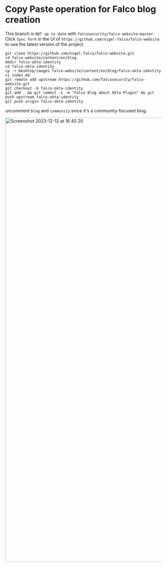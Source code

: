 # Copy Paste operation for Falco blog creation

This branch is ```NOT up to date``` with ```falcosecurity/falco-website:master```. <br/>
Click ```Sync Fork``` in the UI of ```https://github.com/nigel-falco/falco-website``` to use the latest version of the project.

```
git clone https://github.com/nigel-falco/falco-website.git
cd falco-website/content/en/blog
mkdir falco-okta-identity
cd falco-okta-identity
cp -r Desktop/images falco-website/content/en/blog/falco-okta-identity
vi index.md
git remote add upstream https://github.com/falcosecurity/falco-website.git
git checkout -b falco-okta-identity
git add . && git commit -s -m "Falco Blog about Okta Plugin" && git push upstream falco-okta-identity
git push origin falco-okta-identity
```

uncomment ```blog``` and ```community``` since it's a community-focused blog.


<img width="1424" alt="Screenshot 2023-12-12 at 16 40 20" src="https://github.com/nigel-falco/Disregard/assets/152274017/cf062551-7d2e-44ea-b8a0-44dc4a4c4e1b">
